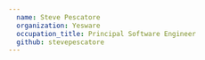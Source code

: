 ```yaml
---
  name: Steve Pescatore
  organization: Yesware
  occupation_title: Principal Software Engineer
  github: stevepescatore
---
```

